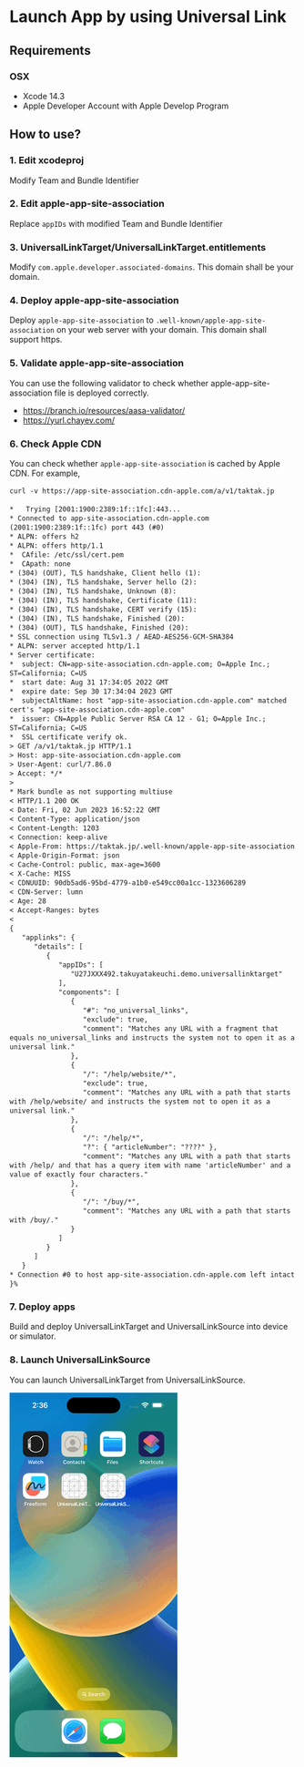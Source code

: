 
# Launch App by using Universal Link

## Requirements

### OSX

* Xcode 14.3
* Apple Developer Account with Apple Develop Program

## How to use?

### 1. Edit xcodeproj

Modify Team and Bundle Identifier 

### 2. Edit apple-app-site-association

Replace `appIDs` with modified Team and Bundle Identifier

### 3. UniversalLinkTarget/UniversalLinkTarget.entitlements

Modify `com.apple.developer.associated-domains`.
This domain shall be your domain.

### 4. Deploy apple-app-site-association

Deploy `apple-app-site-association` to `.well-known/apple-app-site-association` on your web server with your domain.
This domain shall support https.

### 5. Validate apple-app-site-association

You can use the following validator to check whether apple-app-site-association file is deployed correctly.

* https://branch.io/resources/aasa-validator/
* https://yurl.chayev.com/

### 6. Check Apple CDN

You can check whether `apple-app-site-association` is cached by Apple CDN.
For example,

````shell
curl -v https://app-site-association.cdn-apple.com/a/v1/taktak.jp

*   Trying [2001:1900:2389:1f::1fc]:443...
* Connected to app-site-association.cdn-apple.com (2001:1900:2389:1f::1fc) port 443 (#0)
* ALPN: offers h2
* ALPN: offers http/1.1
*  CAfile: /etc/ssl/cert.pem
*  CApath: none
* (304) (OUT), TLS handshake, Client hello (1):
* (304) (IN), TLS handshake, Server hello (2):
* (304) (IN), TLS handshake, Unknown (8):
* (304) (IN), TLS handshake, Certificate (11):
* (304) (IN), TLS handshake, CERT verify (15):
* (304) (IN), TLS handshake, Finished (20):
* (304) (OUT), TLS handshake, Finished (20):
* SSL connection using TLSv1.3 / AEAD-AES256-GCM-SHA384
* ALPN: server accepted http/1.1
* Server certificate:
*  subject: CN=app-site-association.cdn-apple.com; O=Apple Inc.; ST=California; C=US
*  start date: Aug 31 17:34:05 2022 GMT
*  expire date: Sep 30 17:34:04 2023 GMT
*  subjectAltName: host "app-site-association.cdn-apple.com" matched cert's "app-site-association.cdn-apple.com"
*  issuer: CN=Apple Public Server RSA CA 12 - G1; O=Apple Inc.; ST=California; C=US
*  SSL certificate verify ok.
> GET /a/v1/taktak.jp HTTP/1.1
> Host: app-site-association.cdn-apple.com
> User-Agent: curl/7.86.0
> Accept: */*
> 
* Mark bundle as not supporting multiuse
< HTTP/1.1 200 OK
< Date: Fri, 02 Jun 2023 16:52:22 GMT
< Content-Type: application/json
< Content-Length: 1203
< Connection: keep-alive
< Apple-From: https://taktak.jp/.well-known/apple-app-site-association
< Apple-Origin-Format: json
< Cache-Control: public, max-age=3600
< X-Cache: MISS
< CDNUUID: 90db5ad6-95bd-4779-a1b0-e549cc00a1cc-1323606289
< CDN-Server: lumn
< Age: 28
< Accept-Ranges: bytes
< 
{
   "applinks": {
      "details": [
         {
            "appIDs": [
               "U27JXXX492.takuyatakeuchi.demo.universallinktarget"
            ],
            "components": [
               {
                  "#": "no_universal_links",
                  "exclude": true,
                  "comment": "Matches any URL with a fragment that equals no_universal_links and instructs the system not to open it as a universal link."
               },
               {
                  "/": "/help/website/*",
                  "exclude": true,
                  "comment": "Matches any URL with a path that starts with /help/website/ and instructs the system not to open it as a universal link."
               },
               {
                  "/": "/help/*",
                  "?": { "articleNumber": "????" },
                  "comment": "Matches any URL with a path that starts with /help/ and that has a query item with name 'articleNumber' and a value of exactly four characters."
               },
               {
                  "/": "/buy/*",
                  "comment": "Matches any URL with a path that starts with /buy/."
               }
            ]
         }
      ]
   }
* Connection #0 to host app-site-association.cdn-apple.com left intact
}% 
````

### 7. Deploy apps

Build and deploy UniversalLinkTarget and UniversalLinkSource into device or simulator.

### 8. Launch UniversalLinkSource

You can launch UniversalLinkTarget from UniversalLinkSource.

<img src="./images/sample.gif" />